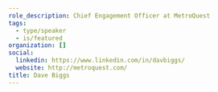 ```yaml
---
role_description: Chief Engagement Officer at MetroQuest
tags:
  - type/speaker
  - is/featured
organization: []
social:
  linkedin: https://www.linkedin.com/in/davbiggs/
  website: http://metroquest.com/
title: Dave Biggs
---
```

